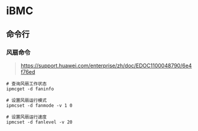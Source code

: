 # iBMC

## 命令行

### 风扇命令

> https://support.huawei.com/enterprise/zh/doc/EDOC1100048790/6e4f76ed

```shell
# 查询风扇工作状态
ipmcget -d faninfo

# 设置风扇运行模式
ipmcset -d fanmode -v 1 0

# 设置风扇运行速度
ipmcset -d fanlevel -v 20
```
